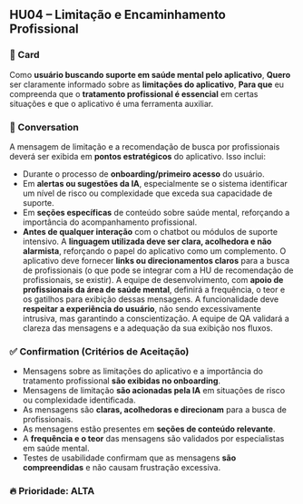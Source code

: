 ## HU04 – Limitação e Encaminhamento Profissional

### 📌 Card

Como **usuário buscando suporte em saúde mental pelo aplicativo**,
**Quero** ser claramente informado sobre as **limitações do aplicativo**,
**Para que** eu compreenda que o **tratamento profissional é essencial** em certas situações e que o aplicativo é uma ferramenta auxiliar.

### 💬 Conversation

A mensagem de limitação e a recomendação de busca por profissionais deverá ser exibida em **pontos estratégicos** do aplicativo.
Isso inclui:
* Durante o processo de **onboarding/primeiro acesso** do usuário.
* Em **alertas ou sugestões da IA**, especialmente se o sistema identificar um nível de risco ou complexidade que exceda sua capacidade de suporte.
* Em **seções específicas** de conteúdo sobre saúde mental, reforçando a importância do acompanhamento profissional.
* **Antes de qualquer interação** com o chatbot ou módulos de suporte intensivo.
A **linguagem utilizada deve ser clara, acolhedora e não alarmista**, reforçando o papel do aplicativo como um complemento.
O aplicativo deve fornecer **links ou direcionamentos claros** para a busca de profissionais (o que pode se integrar com a HU de recomendação de profissionais, se existir).
A equipe de desenvolvimento, com **apoio de profissionais da área de saúde mental**, definirá a frequência, o teor e os gatilhos para exibição dessas mensagens.
A funcionalidade deve **respeitar a experiência do usuário**, não sendo excessivamente intrusiva, mas garantindo a conscientização.
A equipe de QA validará a clareza das mensagens e a adequação da sua exibição nos fluxos.

### ✅ Confirmation (Critérios de Aceitação)

* Mensagens sobre as limitações do aplicativo e a importância do tratamento profissional **são exibidas no onboarding**.
* Mensagens de limitação **são acionadas pela IA** em situações de risco ou complexidade identificada.
* As mensagens são **claras, acolhedoras e direcionam** para a busca de profissionais.
* As mensagens estão presentes em **seções de conteúdo relevante**.
* A **frequência e o teor** das mensagens são validados por especialistas em saúde mental.
* Testes de usabilidade confirmam que as mensagens **são compreendidas** e não causam frustração excessiva.

### 🔥 Prioridade: ALTA
